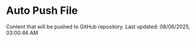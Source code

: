 # Auto Push File

Content that will be pushed to GitHub repository.
Last updated: 08/06/2025, 03:00:46 AM